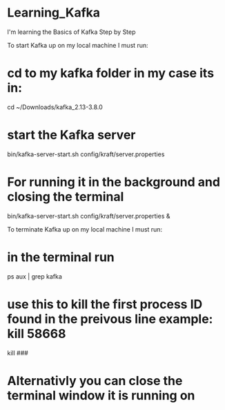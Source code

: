 # Learning_Kafka
I'm learning the Basics of Kafka Step by Step


To start Kafka up on my local machine I must run:
# cd to my kafka folder in my case its in:
cd ~/Downloads/kafka_2.13-3.8.0
# start the Kafka server
bin/kafka-server-start.sh config/kraft/server.properties

# For running it in the background and closing the terminal
bin/kafka-server-start.sh config/kraft/server.properties &

To terminate Kafka up on my local machine I must run:
# in the terminal run
ps aux | grep kafka
# use this to kill the first process ID found in the preivous line example: kill 58668
kill ###
# Alternativly you can close the terminal window it is running on
